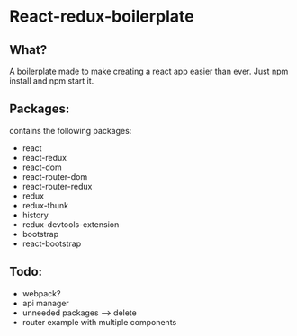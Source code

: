 # React-redux-boilerplate

## What?

A boilerplate made to make creating a react app easier than ever. Just npm install and npm start it. 

## Packages:

contains the following packages:

* react
* react-redux
* react-dom
* react-router-dom
* react-router-redux
* redux
* redux-thunk
* history
* redux-devtools-extension
* bootstrap
* react-bootstrap

## Todo:

* webpack?
* api manager
* unneeded packages --> delete
* router example with multiple components
